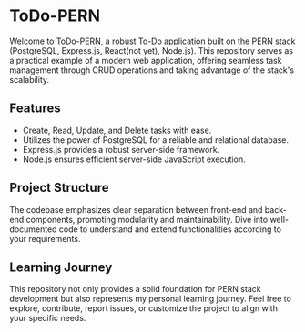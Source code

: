 # ToDo-PERN

Welcome to ToDo-PERN, a robust To-Do application built on the PERN stack (PostgreSQL, Express.js, React(not yet), Node.js). This repository serves as a practical example of a modern web application, offering seamless task management through CRUD operations and taking advantage of the stack's scalability.

## Features

- Create, Read, Update, and Delete tasks with ease.
- Utilizes the power of PostgreSQL for a reliable and relational database.
- Express.js provides a robust server-side framework.
- Node.js ensures efficient server-side JavaScript execution.

## Project Structure

The codebase emphasizes clear separation between front-end and back-end components, promoting modularity and maintainability. Dive into well-documented code to understand and extend functionalities according to your requirements.

## Learning Journey

This repository not only provides a solid foundation for PERN stack development but also represents my personal learning journey. Feel free to explore, contribute, report issues, or customize the project to align with your specific needs.
